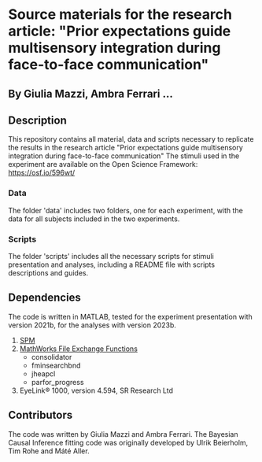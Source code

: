 # Source materials for the research article: "Prior expectations guide multisensory integration during face-to-face communication"
## By Giulia Mazzi, Ambra Ferrari ...

## Description
This repository contains all material, data and scripts necessary to replicate the results in the research article "Prior expectations guide multisensory integration during face-to-face communication"
The stimuli used in the experiment are available on the Open Science Framework: https://osf.io/596wt/

### Data
The folder 'data' includes two folders, one for each experiment, with the data for all subjects included in the two experiments.

### Scripts
The folder 'scripts' includes all the necessary scripts for stimuli presentation and analyses, including a README file with scripts descriptions and guides.

## Dependencies
The code is written in MATLAB, tested for the experiment presentation with version 2021b, for the analyses with version 2023b.

1. [SPM](https://www.fil.ion.ucl.ac.uk/spm/)
2. [MathWorks File Exchange Functions](https://uk.mathworks.com/matlabcentral/fileexchange/?s_tid=gn_mlc_fx)
   * consolidator
   * fminsearchbnd
   * jheapcl
   * parfor_progress
3. EyeLink® 1000, version 4.594, SR Research Ltd

## Contributors
The code was written by Giulia Mazzi and Ambra Ferrari. The Bayesian Causal Inference fitting code was originally developed by Ulrik Beierholm, Tim Rohe and Máté Aller.
